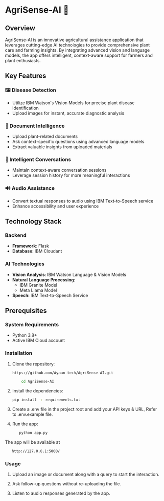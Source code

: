 # AgriSense-AI 🌱

## Overview
AgriSense-AI is an innovative agricultural assistance application that leverages cutting-edge AI technologies to provide comprehensive plant care and farming insights. By integrating advanced vision and language models, the app offers intelligent, context-aware support for farmers and plant enthusiasts.

## Key Features

### 🖼️ Disease Detection
- Utilize IBM Watson's Vision Models for precise plant disease identification
- Upload images for instant, accurate diagnostic analysis

### 📄 Document Intelligence
- Upload plant-related documents
- Ask context-specific questions using advanced language models
- Extract valuable insights from uploaded materials

### 💬 Intelligent Conversations
- Maintain context-aware conversation sessions
- Leverage session history for more meaningful interactions

### 🔊 Audio Assistance
- Convert textual responses to audio using IBM Text-to-Speech service
- Enhance accessibility and user experience

## Technology Stack

### Backend
- **Framework**: Flask
- **Database**: IBM Cloudant

### AI Technologies
- **Vision Analysis**: IBM Watson Language & Vision Models
- **Natural Language Processing**: 
  - IBM Granite Model
  - Meta Llama Model
- **Speech**: IBM Text-to-Speech Service

## Prerequisites

### System Requirements
- Python 3.8+
- Active IBM Cloud account
  
### Installation

1. Clone the repository:

   ``` bash
   https://github.com/Ayaan-tech/AgriSense-AI.git
   ```
   ``` bash
       cd AgriSense-AI
   ```

2. Install the dependencies:

    ```bash 
    pip install -r requirements.txt
    ```

3. Create a .env file in the project root and add your API keys & URL, Refer to .env.example file.
  
4. Run the app:

     ```bash
        python app.py
      ```
  
The app will be available at 
   ```bash
      http://127.0.0.1:5000/
   ```
### Usage

1. Upload an image or document along with a query to start the interaction.


2. Ask follow-up questions without re-uploading the file.


3. Listen to audio responses generated by the app.











